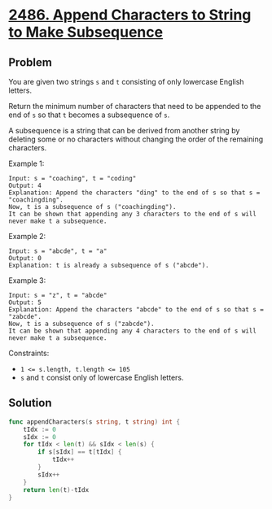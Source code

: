 # [2486. Append Characters to String to Make Subsequence](https://leetcode.com/problems/append-characters-to-string-to-make-subsequence/)

## Problem

You are given two strings `s` and `t` consisting of only lowercase English letters.

Return the minimum number of characters that need to be appended to the end of `s` so that `t` becomes a subsequence of `s`.

A subsequence is a string that can be derived from another string by deleting some or no characters without changing the order of the remaining characters.

Example 1:

```
Input: s = "coaching", t = "coding"
Output: 4
Explanation: Append the characters "ding" to the end of s so that s = "coachingding".
Now, t is a subsequence of s ("coachingding").
It can be shown that appending any 3 characters to the end of s will never make t a subsequence.
```

Example 2:

```
Input: s = "abcde", t = "a"
Output: 0
Explanation: t is already a subsequence of s ("abcde").
```

Example 3:

```
Input: s = "z", t = "abcde"
Output: 5
Explanation: Append the characters "abcde" to the end of s so that s = "zabcde".
Now, t is a subsequence of s ("zabcde").
It can be shown that appending any 4 characters to the end of s will never make t a subsequence.
```
 
Constraints:

- `1 <= s.length, t.length <= 105`
- `s` and `t` consist only of lowercase English letters.

## Solution

```go
func appendCharacters(s string, t string) int {
    tIdx := 0
    sIdx := 0
    for tIdx < len(t) && sIdx < len(s) {
        if s[sIdx] == t[tIdx] {
            tIdx++
        }
        sIdx++
    }
    return len(t)-tIdx
}
```